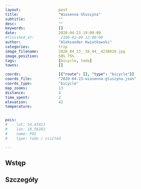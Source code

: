 ```yaml
---
layout:                 post
title:                  "Wiosenna Głuszyna"
subtitle:               ""
desc:                   ""
keywords:               []
date:                   2020-04-23 19:00:00
#finished_at:            2100-02-09 12:00:00
author:                 "Aleksander Kwiatkowski"
categories:             trip
image_filename:         2020_04_23__16_44__4238018.jpg
image_position:         50% 75%
tags:                   [bicycle, todo]
towns:                  []

coords:                 [{"route": [], "type": "bicycle"}]
coords_file:            "2020-04-23-wiosenna-gluszyna.json"
coords_type:            "bicycle"
map_zooms:              13
distance:               4
time_spent:             2
elevation:              42
temperature:


pois:
#  - lat: 54.45911
#    lon: 18.56281
#    name: POI
#    type: todo / visited

---
```



## Wstęp

## Szczegóły
